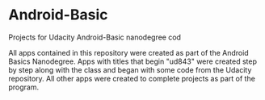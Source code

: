 # Android-Basic
Projects for Udacity Android-Basic nanodegree cod

All apps contained in this repository were created as part of the Android Basics Nanodegree.  Apps with titles that begin "ud843" were created step by step along with the class and began with some code from the Udacity repository.  All other apps were created to complete projects as part of the program.  
